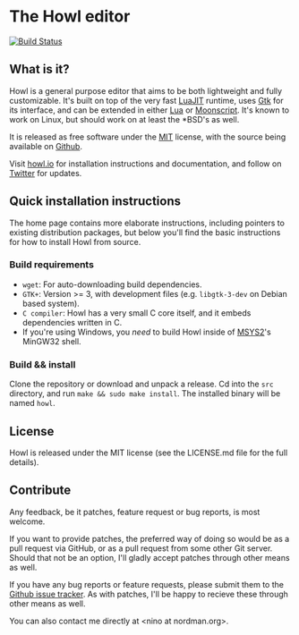 # The Howl editor

[![Build Status](https://travis-ci.org/howl-editor/howl.png?branch=master)](https://travis-ci.org/howl-editor/howl)

## What is it?

Howl is a general purpose editor that aims to be both lightweight
and fully customizable. It's built on top of the very fast
[LuaJIT](http://luajit.org) runtime, uses [Gtk](http://www.gtk.org) for its
interface, and can be extended in either [Lua](http://www.lua.org) or
[Moonscript](http://www.moonscript.org). It's known to work on Linux, but
should work on at least the \*BSD's as well.

It is released as free software under the [MIT](http://opensource.org/licenses/MIT)
license, with the source being available on [Github](https://github.com/howl-editor/howl).

Visit [howl.io](http://howl.io) for installation instructions and documentation,
and follow on [Twitter](https://twitter.com/howleditor) for updates.

## Quick installation instructions

The home page contains more elaborate instructions, including pointers to
existing distribution packages, but below you'll find the basic instructions for
how to install Howl from source.

### Build requirements

- `wget`: For auto-downloading build dependencies.
- `GTK+`: Version >= 3, with development files (e.g. `libgtk-3-dev` on Debian
based system).
- `C compiler`: Howl has a very small C core itself, and it embeds
dependencies written in C.
- If you're using Windows, you *need* to build Howl inside of
[MSYS2](https://msys2.github.io/)'s MinGW32 shell.

### Build && install

Clone the repository or download and unpack a release. Cd into the `src`
directory, and run `make && sudo make install`. The installed binary will be
named `howl`.

## License

Howl is released under the MIT license (see the LICENSE.md file for the full
details).

## Contribute

Any feedback, be it patches, feature request or bug reports, is most welcome.

If you want to provide patches, the preferred way of doing so would be as a pull
request via GitHub, or as a pull request from some other Git server. Should that
not be an option, I'll gladly accept patches through other means as well.

If you have any bug reports or feature requests, please submit them to the
[Github issue tracker](https://github.com/howl-editor/howl/issues). As with
patches, I'll be happy to recieve these through other means as well.

You can also contact me directly at \<nino at nordman.org\>.
